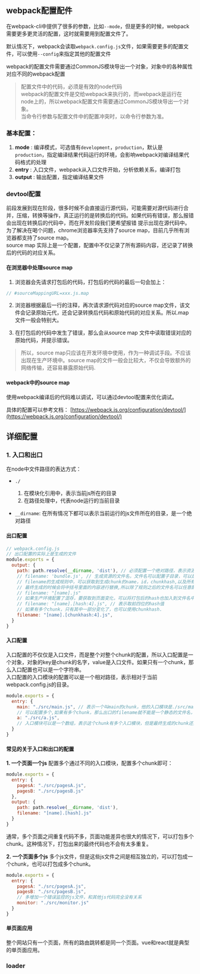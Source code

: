 

## webpack配置配件

在webpack-cli中提供了很多的参数，比如`--mode`，但是更多的时候，webpack需要更多更灵活的配置，这时就需要用到配置文件了。

默认情况下，webpack会读取`webpack.config.js`文件，如果需要更多的配置文件，可以使用`--config`来指定其他的配置文件

webpack的配置文件需要通过CommonJS模块导出一个对象，对象中的各种属性对应不同的webpack配置

> 配置文件中的代码，必须是有效的node代码  
> webpack的配置文件是交给webpack来执行的，而webpack是运行在node上的，所以webpack配置文件需要通过CommonJS模块导出一个对象。  
> 当命令行参数与配置文件中的配置冲突时，以命令行参数为准。  

### 基本配置：

1. **mode** : 编译模式，可选值有`development`，`production`，默认是`production`，指定编译结果代码运行的环境，会影响webpack对编译结果代码格式的处理    
2. **entry** : 入口文件，webpack从入口文件开始，分析依赖关系，编译打包  
3. **output** : 输出配置，指定编译结果文件  

### devtool配置
前段发展到现在阶段，很多时候不会直接运行源代码，可能需要对源代码进行合并，压缩，转换等操作，真正运行的是转换后的代码。如果代码有错误，那么报错会出现在转换后的代码中，而在开发阶段我们更希望报错 提示出现在源代码中。  
为了解决在喝个问题，chrome浏览器率先支持了source map，目前几乎所有浏览器都支持了source map。  
source map 实际上是一个配置，配置中不仅记录了所有源码内容，还记录了转换后的代码的对应关系。  
#### 在浏览器中处理source map

1. 浏览器会先请求打包后的代码，打包后的代码的最后一句会加上：
```js
// #sourceMappingURL=xxx.js.map
```
2. 浏览器根据最后一行的注释，再次请求源代码对应的source map文件，该文件会记录原始元代，还会记录转换后代码和原始代码的对应关系。所以.map文件一般会特别大。

3. 在打包后的代码中发生了错误，那么会从source map 文件中读取错误对应的原始代码，并提示错误。

> 所以，source map只应该在开发环境中使用，作为一种调试手段。不应该出现在生产环境中。source map的文件一般会比较大，不仅会导致额外的网络传输，还容易暴露原始代码.  

#### webpack中的source map

使用webpack编译后的代码难以调试，可以通过devtool配置来优化调试。

具体的配置可以参考文档：
[https://webpack.js.org/configuration/devtool/](https://webpack.js.org/configuration/devtool/)


## 详细配置

### 1. 入口和出口

在node中文件路径的表达方式：  
- `./`  
  1. 在模块化引用中，表示当前js所在的目录  
  2. 在路径处理中，代表node运行的当前目录  

- `__dirname`: 在所有情况下都可以表示当前运行的js文件所在的目录，是一个绝对路径

#### 出口配置

```js
// webpack.config.js
// 出口配置的实际上是生成的文件
module.exports = {
  output: {
    path: path.resolve(__dirname, 'dist'), // 必须配置一个绝对路径，表示资源放置的文件夹，可以是一个静态路径，通常使用path.resolve来获得绝对路径
    // filename: 'bundle.js', // 生成资源的文件名，文件名可以配置子目录，可以是一个静态文件，通常配置一个生成规则
    // filename的生成规则中，可以获取到生成chunk的name，id，chunkhash,以及所有chunk整合的hash，只需要用[]来将这些参数括起来即可
    // 最终生成的时候会将中括号里面的内容进行替换,所以除了规则之后的文件名可以任意配置，但是必须保证不会和webpack的规则冲突，否则会报错。
    // filename: "[name].js"
    // 如果生产环境配置了混存，要获取到页面变化，可以将打包后的hash也加入到文件名中，线上加载文件的时候，因为文件名已经变化，也会拿到最新的文件。
    // filename: "[name].[hash:4].js", // 表示取前四位的hash值
    // 如果有多个chunk，只有其中一部分变化了，也可以使用chunkhash.
    filename: "[name].[chunkhash:4].js",
  }
}
```


#### 入口配置
入口配置的不仅仅是入口文件，而是整个对整个chunk的配置，所以入口配置是一个对象，对象的key是chunk的名字，value是入口文件。如果只有一个chunk，那么入口配置也可以是一个字符串。  
入口配置的入口模块的配置可以是一个相对路径，表示相对于当前webpack.config.js的目录。  
```js
module.exports = {
  entry: {
    main: "./src/main.js", // 表示一个叫main的chunk，他的入口模块是./src/main.js
    // 可以配置多个,如果有多个chunk，那么出口的filename就不能是一个静态的文件名，必须是一个生成规则
    a: "./src/a.js",
    // 入口模块可以是一个数组，表示这个chunk有多个入口模块，但是最终生成的chunk还是只有一个，不过打包后的chunk会先挨个执行（数组中有多少入口模块，就调用__webpack_require__几次）入口模块
  }
}
```

#### 常见的关于入口和出口的配置

**1. 一个页面一个js**
配置多个通过不同的入口模块，配置多个chunk即可：
```js
module.exports = {
  entry: {
    pagesA: "./src/pagesA.js",
    pagesB: "./src/pagesB.js"
  },
  output: {
    path: path.resolve(__dirname, 'dist'),
    filename: "[name].[hash].js"
  }
}
```
通常，多个页面之间重复代码不多，页面功能差异也很大的情况下，可以打包多个chunk。这种情况下，打包出来的最终代码也不会有太多重复。  

**2. 一个页面多个js**
多个js文件，但是这些js文件之间是相互独立的，可以打包成一个chunk，也可以打包成多个chunk。  
```js
module.exports = {
  entry: {
    pagesA: "./src/pagesA.js",
    pagesB: "./src/pagesB.js",
    // 多增加一个错误监控的js文件，和其他js代码完全没有关系
    monitor: "./src/monitor.js"
  }
}
```

####  单页面应用
整个网站只有一个页面，所有的路由跳转都是同一个页面。vue和react就是典型的单页面应用。


### loader
